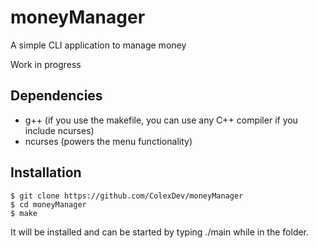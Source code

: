 # moneyManager
A simple CLI application to manage money

Work in progress

## Dependencies
- g++ (if you use the makefile, you can use any C++ compiler if you include ncurses)
- ncurses (powers the menu functionality)

## Installation
```
$ git clone https://github.com/ColexDev/moneyManager
$ cd moneyManager
$ make
```
It will be installed and can be started by typing ./main while in the folder.
